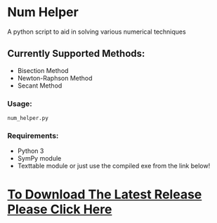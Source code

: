 # Num Helper
A python script to aid in solving various numerical techniques

## Currently Supported Methods:
* Bisection Method
* Newton-Raphson Method
* Secant Method

### Usage:
`num_helper.py`

### Requirements:
- Python 3
- SymPy module
- Texttable module
or just use the compiled exe from the link below!

# [To Download The Latest Release Please Click Here](https://github.com/YusufHegazy/NumHelper/releases/download/1.0/num_helper.exe)



